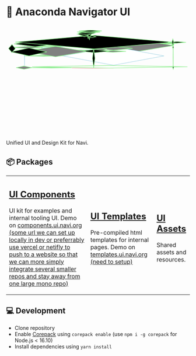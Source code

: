# 🎨 Anaconda Navigator UI

<!-- #region drawnote -->
<svg id="svg" xmlns="http://www.w3.org/2000/svg" viewbox="7.950000762939453,-7.450000047683716,752.4500122070312,429.510009765625" style="height:300.510009765625"><polygon points="121.59 412.06" fill="gray" stroke="blue" stroke-width="2" d="M 121.59 412.06 L  Z"></polygon><polygon points="469.38 54.085, 355.87 68.03, 242.36 54.085, 355.87 40.14" fill="gray" stroke="lightblue" stroke-width="2" d="M 469.38 54.085 L ,  355.87 68.03 ,  242.36 54.085 ,  355.87 40.14 Z"></polygon><polygon points="122.23 63.025000000000006, 238.02 55.52, 353.81 63.025000000000006, 238.02 70.53" fill="gray" stroke="lightgreen" stroke-width="2" d="M 122.23 63.025000000000006 L ,  238.02 55.52 ,  353.81 63.025000000000006 ,  238.02 70.53 Z"></polygon><polygon points="692.98 67.25999999999999, 525.4300000000001 94.86, 357.88 67.25999999999999, 525.4300000000001 39.66" fill="gray" stroke="lightgreen" stroke-width="2" d="M 692.98 67.25999999999999 L ,  525.4300000000001 94.86 ,  357.88 67.25999999999999 ,  525.4300000000001 39.66 Z"></polygon><polygon points="654.69 109.82, 447.96000000000004 147.81, 241.23 109.82, 447.96000000000004 71.83" fill="white" stroke="lightblue" stroke-width="2" d="M 654.69 109.82 L ,  447.96000000000004 147.81 ,  241.23 109.82 ,  447.96000000000004 71.83 Z"></polygon><polygon points="464.37 77.255, 307.495 88.06, 150.62 77.255, 307.495 66.45" fill="white" stroke="lightblue" stroke-width="2" d="M 464.37 77.255 L ,  307.495 88.06 ,  150.62 77.255 ,  307.495 66.45 Z"></polygon><polygon points="49.15 157.765, 81.32 151.37, 113.49 157.765, 81.32 164.16" fill="gray" stroke="lightgreen" stroke-width="2" d="M 49.15 157.765 L ,  81.32 151.37 ,  113.49 157.765 ,  81.32 164.16 Z"></polygon><polygon points="83.6 109.035, 83.345 68.46, 83.09 109.035, 83.345 149.61" fill="white" stroke="lightblue" stroke-width="2" d="M 83.6 109.035 L ,  83.345 68.46 ,  83.09 109.035 ,  83.345 149.61 Z"></polygon><polygon points="123.22 64.065, 104.35 58.58, 85.48 64.065, 104.35 69.55" fill="gray" stroke="lightgreen" stroke-width="2" d="M 123.22 64.065 L ,  104.35 58.58 ,  85.48 64.065 ,  104.35 69.55 Z"></polygon><polygon points="275.24 157.735, 193.565 156.3, 111.89 157.735, 193.565 159.17" fill="lightblue" stroke="lightgreen" stroke-width="2" d="M 275.24 157.735 L ,  193.565 156.3 ,  111.89 157.735 ,  193.565 159.17 Z"></polygon><polygon points="447.97 159.56, 362.005 160.59, 276.04 159.56, 362.005 158.53" fill="gray" stroke="pink" stroke-width="2" d="M 447.97 159.56 L ,  362.005 160.59 ,  276.04 159.56 ,  362.005 158.53 Z"></polygon><polygon points="426.22 76.57, 442.25 72.71, 458.28 76.57, 442.25 80.43" fill="white" stroke="lightgreen" stroke-width="2" d="M 426.22 76.57 L ,  442.25 72.71 ,  458.28 76.57 ,  442.25 80.43 Z"></polygon><polygon points="450.85 76.74000000000001, 444.67 71.56, 438.49 76.74000000000001, 444.67 81.92" fill="black" stroke="lightgreen" stroke-width="2" d="M 450.85 76.74000000000001 L ,  444.67 71.56 ,  438.49 76.74000000000001 ,  444.67 81.92 Z"></polygon><polygon points="429.79 75.295, 444.905 72.56, 460.02 75.295, 444.905 78.03" fill="gray" stroke="lightgreen" stroke-width="2" d="M 429.79 75.295 L ,  444.905 72.56 ,  460.02 75.295 ,  444.905 78.03 Z"></polygon><polygon points="432.52 77.60499999999999, 439.115 73.58, 445.71 77.60499999999999, 439.115 81.63" fill="gray" stroke="lightgreen" stroke-width="2" d="M 432.52 77.60499999999999 L ,  439.115 73.58 ,  445.71 77.60499999999999 ,  439.115 81.63 Z"></polygon><polygon points="459.83 74.68, 446.84000000000003 72.11, 433.85 74.68, 446.84000000000003 77.25" fill="gray" stroke="lightgreen" stroke-width="2" d="M 459.83 74.68 L ,  446.84000000000003 72.11 ,  433.85 74.68 ,  446.84000000000003 77.25 Z"></polygon><polygon points="436.09 75.56, 446.51 71.58, 456.93 75.56, 446.51 79.54" fill="gray" stroke="lightgreen" stroke-width="2" d="M 436.09 75.56 L ,  446.51 71.58 ,  456.93 75.56 ,  446.51 79.54 Z"></polygon><polygon points="453.46 76.32499999999999, 440.475 74.35, 427.49 76.32499999999999, 440.475 78.3" fill="gray" stroke="lightgreen" stroke-width="2" d="M 453.46 76.32499999999999 L ,  440.475 74.35 ,  427.49 76.32499999999999 ,  440.475 78.3 Z"></polygon><polygon points="437.52 77.305, 444.71 79.36, 451.9 77.305, 444.71 75.25" fill="gray" stroke="lightgreen" stroke-width="2" d="M 437.52 77.305 L ,  444.71 79.36 ,  451.9 77.305 ,  444.71 75.25 Z"></polygon><polygon points="81.77 109.435, 161.98499999999999 107.83, 242.2 109.435, 161.98499999999999 111.04" fill="gray" stroke="lightgreen" stroke-width="2" d="M 81.77 109.435 L ,  161.98499999999999 107.83 ,  242.2 109.435 ,  161.98499999999999 111.04 Z"></polygon><polygon points="233.46 71.29, 169.845 70.43, 106.23 71.29, 169.845 72.15" fill="gray" stroke="lightgreen" stroke-width="2" d="M 233.46 71.29 L ,  169.845 70.43 ,  106.23 71.29 ,  169.845 72.15 Z"></polygon><polygon points="36 74.88999999999999, 96.69 70.96, 157.38 74.88999999999999, 96.69 78.82" fill="gray" stroke="lightgreen" stroke-width="2" d="M 36 74.88999999999999 L ,  96.69 70.96 ,  157.38 74.88999999999999 ,  96.69 78.82 Z"></polygon><polygon points="370.01 88.42500000000001, 233.885 94.68, 97.76 88.42500000000001, 233.885 82.17" fill="gray" stroke="lightgreen" stroke-width="2" d="M 370.01 88.42500000000001 L ,  233.885 94.68 ,  97.76 88.42500000000001 ,  233.885 82.17 Z"></polygon><polygon points="750.4 154.21499999999997, 432.325 149.01, 114.25 154.21499999999997, 432.325 159.42" fill="white" stroke="lightgreen" stroke-width="2"></polygon><polygon points="750.4 149.01" fill="black" stroke="lightgreen" stroke-width="2" d="M 750.4 149.01 L  Z"></polygon><polygon points="363.73 88.82, 401.37 88.2, 439.01 88.82, 401.37 89.44" fill="black" stroke="lightgreen" stroke-width="2" d="M 363.73 88.82 L ,  401.37 88.2 ,  439.01 88.82 ,  401.37 89.44 Z"></polygon><polygon points="526.13 78.575, 447.2 70.67, 368.27 78.575, 447.2 86.48" fill="gray" stroke="lightgreen" stroke-width="2" d="M 526.13 78.575 L ,  447.2 70.67 ,  368.27 78.575 ,  447.2 86.48 Z"></polygon><polygon points="421.35 82.36500000000001, 391.20000000000005 76.42, 361.05 82.36500000000001, 391.20000000000005 88.31" fill="gray" stroke="lightgreen" stroke-width="2" d="M 421.35 82.36500000000001 L ,  391.20000000000005 76.42 ,  361.05 82.36500000000001 ,  391.20000000000005 88.31 Z"></polygon><polygon points="498.99 91.12, 444.73 94.6, 390.47 91.12, 444.73 87.64" fill="gray" stroke="lightgreen" stroke-width="2" d="M 498.99 91.12 L ,  444.73 94.6 ,  390.47 91.12 ,  444.73 87.64 Z"></polygon><polygon points="312.08 90.175, 371.35 96.75, 430.62 90.175, 371.35 83.6" fill="black" stroke="lightgreen" stroke-width="2" d="M 312.08 90.175 L ,  371.35 96.75 ,  430.62 90.175 ,  371.35 83.6 Z"></polygon><polygon points="214.69 83.94999999999999, 150.41 87.02, 86.13 83.94999999999999, 150.41 80.88" fill="black" stroke="lightgreen" stroke-width="2" d="M 214.69 83.94999999999999 L ,  150.41 87.02 ,  86.13 83.94999999999999 ,  150.41 80.88 Z"></polygon><polygon points="335.54 91.75, 210.15 70.45, 84.76 91.75, 210.15 113.05" fill="gray" stroke="lightgreen" stroke-width="2" d="M 335.54 91.75 L ,  210.15 70.45 ,  84.76 91.75 ,  210.15 113.05 Z"></polygon><polygon points="28.43 93.285, 101.44500000000001 76.95, 174.46 93.285, 101.44500000000001 109.62" fill="black" stroke="lightgreen" stroke-width="2" d="M 28.43 93.285 L ,  101.44500000000001 76.95 ,  174.46 93.285 ,  101.44500000000001 109.62 Z"></polygon><polygon points="40.38 60.650000000000006, 127.02499999999999 48.68, 213.67 60.650000000000006, 127.02499999999999 72.62" fill="black" stroke="lightgreen" stroke-width="2" d="M 40.38 60.650000000000006 L ,  127.02499999999999 48.68 ,  213.67 60.650000000000006 ,  127.02499999999999 72.62 Z"></polygon><polygon points="17.95 79.41499999999999, 31.86 96.05, 45.77 79.41499999999999, 31.86 62.78" fill="black" stroke="lightgreen" stroke-width="2" d="M 17.95 79.41499999999999 L ,  31.86 96.05 ,  45.77 79.41499999999999 ,  31.86 62.78 Z"></polygon><polygon points="689.28 53.254999999999995, 367.34 25.38, 45.4 53.254999999999995, 367.34 81.13" fill="black" stroke="lightgreen" stroke-width="2" d="M 689.28 53.254999999999995 L ,  367.34 25.38 ,  45.4 53.254999999999995 ,  367.34 81.13 Z"></polygon><polygon points="691.04 60.855, 689.66 67.91, 688.28 60.855, 689.66 53.8" fill="black" stroke="lightgreen" stroke-width="2" d="M 691.04 60.855 L ,  689.66 67.91 ,  688.28 60.855 ,  689.66 53.8 Z"></polygon><polygon points="692.3 116.77, 691.935 162.76, 691.57 116.77, 691.935 70.78" fill="black" stroke="lightgreen" stroke-width="2" d="M 692.3 116.77 L ,  691.935 162.76 ,  691.57 116.77 ,  691.935 70.78 Z"></polygon><polygon points="689.91 157.07999999999998, 692.1099999999999 149.96, 694.31 157.07999999999998, 692.1099999999999 164.2" fill="black" stroke="lightgreen" stroke-width="2" d="M 689.91 157.07999999999998 L ,  692.1099999999999 149.96 ,  694.31 157.07999999999998 ,  692.1099999999999 164.2 Z"></polygon><polygon points="689.6 74.27000000000001, 691.72 81.98, 693.84 74.27000000000001, 691.72 66.56" fill="black" stroke="lightgreen" stroke-width="2" d="M 689.6 74.27000000000001 L ,  691.72 81.98 ,  693.84 74.27000000000001 ,  691.72 66.56 Z"></polygon><polygon points="744.59 54.205, 707.54 51.09, 670.49 54.205, 707.54 57.32" fill="black" stroke="lightgreen" stroke-width="2" d="M 744.59 54.205 L ,  707.54 51.09 ,  670.49 54.205 ,  707.54 57.32 Z"></polygon><polygon points="639.42 59, 662.06 60.66, 684.7 59, 662.06 57.34" fill="black" stroke="lightgreen" stroke-width="2" d="M 639.42 59 L ,  662.06 60.66 ,  684.7 59 ,  662.06 57.34 Z"></polygon><polygon points="708.9 58.12, 674.96 56.19, 641.02 58.12, 674.96 60.05" fill="black" stroke="lightgreen" stroke-width="2" d="M 708.9 58.12 L ,  674.96 56.19 ,  641.02 58.12 ,  674.96 60.05 Z"></polygon><polygon points="695.05 62.739999999999995, 690.76 57.21, 686.47 62.739999999999995, 690.76 68.27" fill="black" stroke="lightgreen" stroke-width="2" d="M 695.05 62.739999999999995 L ,  690.76 57.21 ,  686.47 62.739999999999995 ,  690.76 68.27 Z"></polygon><polygon points="684.5 58.075, 675.575 58.81, 666.65 58.075, 675.575 57.34" fill="black" stroke="lightgreen" stroke-width="2" d="M 684.5 58.075 L ,  675.575 58.81 ,  666.65 58.075 ,  675.575 57.34 Z"></polygon><polygon points="696.32 59.035, 679.485 58.67, 662.65 59.035, 679.485 59.4" fill="black" stroke="lightgreen" stroke-width="2" d="M 696.32 59.035 L ,  679.485 58.67 ,  662.65 59.035 ,  679.485 59.4 Z"></polygon><polygon points="685.75 59.325, 672.9100000000001 59.35, 660.07 59.325, 672.9100000000001 59.3" fill="black" stroke="lightgreen" stroke-width="2" d="M 685.75 59.325 L ,  672.9100000000001 59.35 ,  660.07 59.325 ,  672.9100000000001 59.3 Z"></polygon><polygon points="694 53.72, 690.7 39.38, 687.4 53.72, 690.7 68.06" fill="black" stroke="lightgreen" stroke-width="2" d="M 694 53.72 L ,  690.7 39.38 ,  687.4 53.72 ,  690.7 68.06 Z"></polygon><polygon points="361.47 119.45, 366.54 158.21, 371.61 119.45, 366.54 80.69" fill="black" stroke="lightgreen" stroke-width="2" d="M 361.47 119.45 L ,  366.54 158.21 ,  371.61 119.45 ,  366.54 80.69 Z"></polygon><polygon points="353.59 25.995, 348.985 9.25, 344.38 25.995, 348.985 42.74" fill="black" stroke="lightgreen" stroke-width="2" d="M 353.59 25.995 L ,  348.985 9.25 ,  344.38 25.995 ,  348.985 42.74 Z"></polygon><polygon points="337.27 8.219999999999999, 348.78999999999996 4.42, 360.31 8.219999999999999, 348.78999999999996 12.02" fill="black" stroke="lightgreen" stroke-width="2" d="M 337.27 8.219999999999999 L ,  348.78999999999996 4.42 ,  360.31 8.219999999999999 ,  348.78999999999996 12.02 Z"></polygon><polygon points="338.52 25.43, 343.79499999999996 38.12, 349.07 25.43, 343.79499999999996 12.74" fill="black" stroke="lightgreen" stroke-width="2" d="M 338.52 25.43 L ,  343.79499999999996 38.12 ,  349.07 25.43 ,  343.79499999999996 12.74 Z"></polygon><polygon points="311.23 27.565, 329.08000000000004 31.26, 346.93 27.565, 329.08000000000004 23.87" fill="black" stroke="lightgreen" stroke-width="2" d="M 311.23 27.565 L ,  329.08000000000004 31.26 ,  346.93 27.565 ,  329.08000000000004 23.87 Z"></polygon><polygon points="375.35 31.11, 360.18 35.09, 345.01 31.11, 360.18 27.13" fill="black" stroke="lightgreen" stroke-width="2" d="M 375.35 31.11 L ,  360.18 35.09 ,  345.01 31.11 ,  360.18 27.13 Z"></polygon><polygon points="356.85 23.01, 348.68 12.99, 340.51 23.01, 348.68 33.03" fill="black" stroke="lightgreen" stroke-width="2" d="M 356.85 23.01 L ,  348.68 12.99 ,  340.51 23.01 ,  348.68 33.03 Z"></polygon><polygon points="299.23 20.39, 327.96000000000004 27.92, 356.69 20.39, 327.96000000000004 12.86" fill="black" stroke="lightgreen" stroke-width="2" d="M 299.23 20.39 L ,  327.96000000000004 27.92 ,  356.69 20.39 ,  327.96000000000004 12.86 Z"></polygon><polygon points="309.19 2.55" fill="black" stroke="lightgreen" stroke-width="2" d="M 309.19 2.55 L  Z"></polygon><polygon points="309.19 2.55" fill="black" stroke="lightgreen" stroke-width="2" d="M 309.19 2.55 L  Z"></polygon><polygon points="373.18 16.28, 338.435 23.39, 303.69 16.28, 338.435 9.17" fill="black" stroke="lightgreen" stroke-width="2" d="M 373.18 16.28 L ,  338.435 23.39 ,  303.69 16.28 ,  338.435 9.17 Z"></polygon><polygon points="305.36 12.24, 348.045 16.87, 390.73 12.24, 348.045 7.61" fill="black" stroke="lightgreen" stroke-width="2" d="M 305.36 12.24 L ,  348.045 16.87 ,  390.73 12.24 ,  348.045 7.61 Z"></polygon><polygon points="393.43 11.629999999999999, 345.69 14.16, 297.95 11.629999999999999, 345.69 9.1" fill="black" stroke="lightgreen" stroke-width="2" d="M 393.43 11.629999999999999 L ,  345.69 14.16 ,  297.95 11.629999999999999 ,  345.69 9.1 Z"></polygon><polygon points="306.63 7.33, 353.275 4.43, 399.92 7.33, 353.275 10.23" fill="black" stroke="lightgreen" stroke-width="2" d="M 306.63 7.33 L ,  353.275 4.43 ,  399.92 7.33 ,  353.275 10.23 Z"></polygon></svg>  
<!-- #endregion -->



Unified UI and Design Kit for Navi.
## 📦 Packages


<table>
  <tbody>
    <tr>
      <td>
        <h2><a href="./packages/ui">UI Components</a></h2>
        <p>UI kit for examples and internal tooling UI. Demo on <a href="#">components.ui.navi.org (some url we can set up locally in dev or preferrably use vercel or netifly to push to a website so that we can more simply integrate several smaller repos and stay away from one large mono repo)</a></p>
      </td>
      <td>
        <h2><a href="./packages/templates">UI Templates</a></h2>
        <p>Pre-compiled html templates for internal pages. Demo on <a href="#">templates.ui.navi.org (need to setup)</a></p>
      </td>
      <td>
        <h2><a href="./packages/assets">UI Assets</a></h2>
        <p>Shared assets and resources.</p>
      </td>
    </tr>
  </tbody>
</table>


## 💻 Development

- Clone repository
- Enable [Corepack](https://github.com/nodejs/corepack) using `corepack enable` (use `npm i -g corepack` for Node.js < 16.10)
- Install dependencies using `yarn install`
